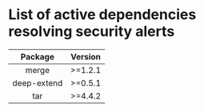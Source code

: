 # List of active dependencies resolving security alerts

| Package | Version |
| :-----: | :-----: |
| merge   | >=1.2.1 |
| deep-extend | >=0.5.1 |
| tar | >=4.4.2 |
